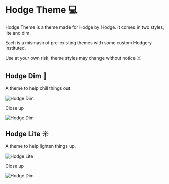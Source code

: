 # Hodge Theme 💻

Hodge Theme is a theme made for Hodge by Hodge. It comes in two styles, lite and dim.

Each is a mismash of pre-existing themes with some custom Hodgery instituted.

Use at your own risk, theme styles may change without notice ☠️

## Hodge Dim 🌙

A theme to help chill things out.

![Hodge Dim](https://media.githubusercontent.com/media/johnhodge/hodge/master/images/dim.png "Hodge Dim 🌙 ")

Close up

![Hodge Dim](https://github.com/johnhodge/hodge/raw/master/images/dim_close.png "Close up Dim 🌙 ")

## Hodge Lite ☀️

A theme to help lighten things up.

![Hodge Lite](https://media.githubusercontent.com/media/johnhodge/hodge/master/images/lite.png "Hodge Lite ☀️ ")

Close up

![Hodge Dim](https://github.com/johnhodge/hodge/raw/master/images/lite_close.png "Close up Lite ☀️ ")
